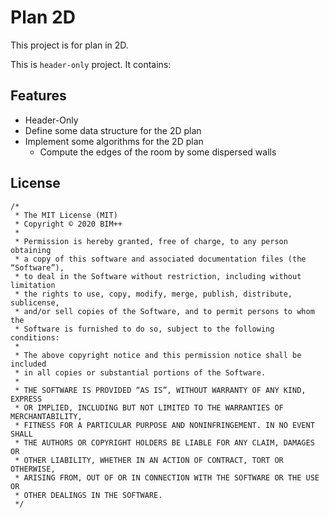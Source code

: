 # Plan 2D

This project is for plan in 2D.

This is `header-only` project. It contains:

## Features

* Header-Only
* Define some data structure for the 2D plan
* Implement some algorithms for the 2D plan
  * Compute the edges of the room by some dispersed walls

## License

```
/*
 * The MIT License (MIT)
 * Copyright © 2020 BIM++
 * 
 * Permission is hereby granted, free of charge, to any person obtaining
 * a copy of this software and associated documentation files (the “Software”),
 * to deal in the Software without restriction, including without limitation
 * the rights to use, copy, modify, merge, publish, distribute, sublicense,
 * and/or sell copies of the Software, and to permit persons to whom the
 * Software is furnished to do so, subject to the following conditions:
 * 
 * The above copyright notice and this permission notice shall be included
 * in all copies or substantial portions of the Software.
 * 
 * THE SOFTWARE IS PROVIDED “AS IS”, WITHOUT WARRANTY OF ANY KIND, EXPRESS
 * OR IMPLIED, INCLUDING BUT NOT LIMITED TO THE WARRANTIES OF MERCHANTABILITY,
 * FITNESS FOR A PARTICULAR PURPOSE AND NONINFRINGEMENT. IN NO EVENT SHALL
 * THE AUTHORS OR COPYRIGHT HOLDERS BE LIABLE FOR ANY CLAIM, DAMAGES OR
 * OTHER LIABILITY, WHETHER IN AN ACTION OF CONTRACT, TORT OR OTHERWISE,
 * ARISING FROM, OUT OF OR IN CONNECTION WITH THE SOFTWARE OR THE USE OR
 * OTHER DEALINGS IN THE SOFTWARE.
 */
```

[boost]: https://www.boost.org/
